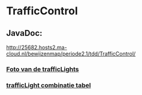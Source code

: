 # TrafficControl

## JavaDoc:
http://25682.hosts2.ma-cloud.nl/bewijzenmap/periode2.1/tdd/TrafficControl/

### [Foto van de trafficLights]
### [trafficLight combinatie tabel]

[Foto van de trafficLights]: <https://github.com/imcrazydia/TrafficControl/blob/master/trafficlights.jpg>
[trafficLight combinatie tabel]: <https://github.com/imcrazydia/TrafficControl/blob/master/lightcombinations.pdf>
